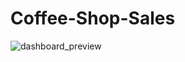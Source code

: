 # Coffee-Shop-Sales
![dashboard_preview]([dashboard_preview](https://github.com/l2Aquel/Coffee-Shop-Sales/blob/main/coffee_shop_dashboard.png))

